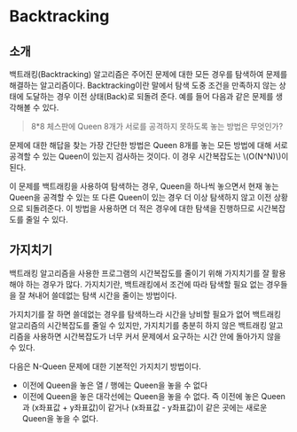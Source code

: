 # Backtracking
## 소개
백트래킹(Backtracking) 알고리즘은 주어진 문제에 대한 모든 경우를 탐색하여 문제를 해결하는 알고리즘이다. Backtracking이란 말에서 탐색 도중 조건을 만족하지 않는 상태에 도달하는 경우 이전 상태(Back)로 되돌려 준다. 예를 들어 다음과 같은 문제를 생각해볼 수 있다.

> 8*8 체스판에 Queen 8개가 서로를 공격하지 못하도록 놓는 방법은 무엇인가?

문제에 대한 해답을 찾는 가장 간단한 방법은 Queen 8개를 놓는 모든 방법에 대해 서로 공격할 수 있는 Queen이 있는지 검사하는 것이다. 이 경우 시간복잡도는 \\(O(N^N)\\)이 된다.

이 문제를 백트래킹을 사용하여 탐색하는 경우, Queen을 하나씩 놓으면서 현재 놓는 Queen을 공격할 수 있는 또 다른 Queen이 있는 경우 더 이상 탐색하지 않고 이전 상황으로 되돌려준다. 이 방법을 사용하면 더 적은 경우에 대한 탐색을 진행하므로 시간복잡도를 줄일 수 있다.

## 가지치기
백트래킹 알고리즘을 사용한 프로그램의 시간복잡도를 줄이기 위해 가지치기를 잘 활용해야 하는 경우가 많다. 가지치기란, 백트래킹에서 조건에 따라 탐색할 필요 없는 경우들을 잘 쳐내어 쓸데없는 탐색 시간을 줄이는 방법이다. 

가지치기를 잘 하면 쓸데없는 경우를 탐색하느라 시간을 낭비할 필요가 없어 백트래킹 알고리즘의 시간복잡도를 줄일 수 있지만, 가지치기를 충분히 하지 않은 백트래킹 알고리즘을 사용하면 시간복잡도가 너무 커서 문제에서 요구하는 시간 안에 돌아가지 않을 수 있다.

다음은 N-Queen 문제에 대한 기본적인 가지치기 방법이다.
* 이전에 Queen을 놓은 열 / 행에는 Queen을 놓을 수 없다
* 이전에 Queen을 놓은 대각선에는 Queen을 놓을 수 없다. 즉 이전에 놓은 Queen과 (x좌표값 + y좌표값)이 같거나 (x좌표값 - y좌표값)이 같은 곳에는 새로운 Queen을 놓을 수 없다.

